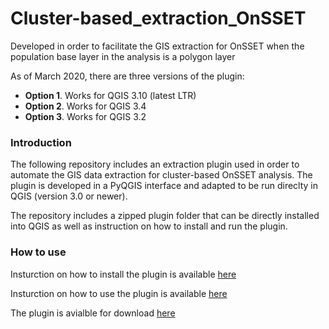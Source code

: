 # Cluster-based_extraction_OnSSET
Developed in order to facilitate the GIS extraction for OnSSET when the population base layer in the analysis is a polygon layer

As of March 2020, there are three versions of the plugin:

* **Option 1**. Works for QGIS 3.10 (latest LTR)
* **Option 2**. Works for QGIS 3.4 
* **Option 3**. Works for QGIS 3.2 

### Introduction

The following repository includes an extraction plugin used in order to automate the GIS data extraction for cluster-based OnSSET analysis. The plugin is developed in a PyQGIS interface and adapted to be run direclty in QGIS (version 3.0 or newer). 

The repository includes a zipped plugin folder that can be directly installed into QGIS as well as instruction on how to install and run the plugin. 

### How to use

Insturction on how to install the plugin is available [here](https://github.com/KTH-dESA/Cluster-based_extraction_OnSSET/blob/master/Instructions/Installation%20of%20plugins.docx)

Insturction on how to use the plugin is available [here](https://github.com/KTH-dESA/Cluster-based_extraction_OnSSET/blob/master/Instructions/Running%20the%20cluster-based%20plugin.docx)

The plugin is avialble for download [here](https://github.com/KTH-dESA/Cluster-based_extraction_OnSSET/blob/master/Plugin/gep_onsset.zip)




